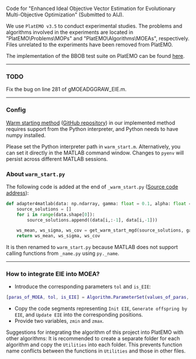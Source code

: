 Code for "Enhanced Ideal Objective Vector Estimation for Evolutionary Multi-Objective Optimization" (Submitted to AIJ).

We use `PlatEMO v3.5` to conduct experimental studies. The problems and algorithms involved in the experiments are located in "PlatEMO\Problems\MOPs" and "PlatEMO\Algorithms\MOEAs", respectively. Files unrelated to the experiments have been removed from PlatEMO.

The implementation of the BBOB test suite on PlatEMO can be found [here](https://github.com/EricZheng1024/BBOBxPlatEMO).

---
### TODO
Fix the bug on line 281 of gMOEADGGRAW_EIE.m.

---

### Config

[Warm starting method](https://ojs.aaai.org/index.php/AAAI/article/view/17109) ([GitHub repository](https://github.com/CyberAgentAILab/cmaes)) in our implemented method requires support from the Python interpreter, and Python needs to have numpy installed.

Please set the Python interpreter path in `warm_start.m`. Alternatively, you can set it directly in the MATLAB command window. Changes to `pyenv` will persist across different MATLAB sessions.

### About `warm_start.py`

The following code is added at the end of `_warm_start.py` ([Source code address](https://github.com/CyberAgentAILab/cmaes/blob/main/cmaes/_warm_start.py)):
```python
def adapter4matlab(data: np.ndarray, gamma: float = 0.1, alpha: float = 0.1):
    source_solutions = []
    for i in range(data.shape[0]):
        source_solutions.append((data[i,:-1], data[i,-1]))

    ws_mean, ws_sigma, ws_cov = get_warm_start_mgd(source_solutions, gamma, alpha)
    return ws_mean, ws_sigma, ws_cov
```

It is then renamed to `warm_start.py` because MATLAB does not support calling functions from `_name.py` using `py._name`.


---

### How to integrate EIE into MOEA?

- Introduce the corresponding parameters `tol` and `is_EIE`:
```matlab
[paras_of_MOEA, tol, is_EIE] = Algorithm.ParameterSet(values_of_paras, 0.05, 1);
```
- Copy the code segments representing `Init EIE`, `Generate offspring by EIE`, and `Update EIE` into the corresponding positions.
- Provide two variables, `zmin` and `zmax`.

Suggestions for integrating the algorithm of this project into PlatEMO with other algorithms:
It is recommended to create a separate folder for each algorithm and copy the `Utilities` into each folder. This prevents function name conflicts between the functions in `Utilities` and those in other files.
